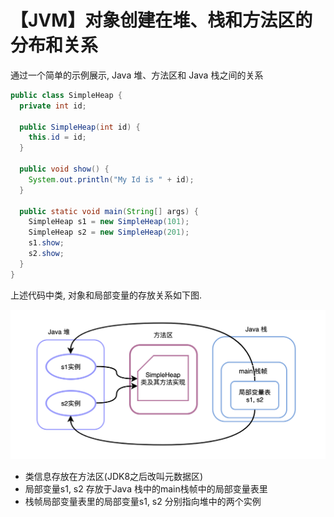 # 【JVM】对象创建在堆、栈和方法区的分布和关系

通过一个简单的示例展示, Java 堆、方法区和 Java 栈之间的关系

```java
public class SimpleHeap {
  private int id;
  
  public SimpleHeap(int id) {
    this.id = id;
  }
  
  public void show() {
    System.out.println("My Id is " + id);
  }
  
  public static void main(String[] args) {
    SimpleHeap s1 = new SimpleHeap(101);
    SimpleHeap s2 = new SimpleHeap(201);
    s1.show;
    s2.show;
  }
}
```

上述代码中类, 对象和局部变量的存放关系如下图.

![堆栈方法区](../allPics/Jvm/%E5%A0%86%E6%A0%88%E6%96%B9%E6%B3%95%E5%8C%BA.png)

- 类信息存放在方法区(JDK8之后改叫元数据区)
- 局部变量s1, s2 存放于Java 栈中的main栈帧中的局部变量表里
- 栈帧局部变量表里的局部变量s1, s2 分别指向堆中的两个实例